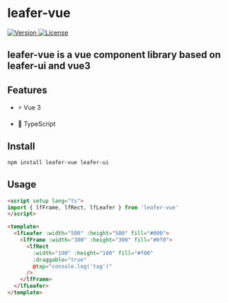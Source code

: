 # leafer-vue

<span class="badge-npmdownloads">
  <a href="https://www.npmjs.com/package/leafer-vue">
    <img src="https://img.shields.io/npm/v/leafer-vue.svg" alt="Version">
  </a>
  <a href="https://www.npmjs.com/package/leafer-vue">
    <img src="https://img.shields.io/npm/l/leafer-vue.svg" alt="License">
  </a>
</span>

## leafer-vue is a vue component library based on leafer-ui and vue3

## Features

- ⚡️ Vue 3
<!-- - 📦 [Components auto importing](./src/components) -->

- 🦾 TypeScript

## Install

```bash
npm install leafer-vue leafer-ui
```

## Usage

```html
<script setup lang="ts">
import { lfFrame, lfRect, lfLeafer } from 'leafer-vue'
</script>

<template>
  <lfLeafer :width="500" :height="500" fill="#000">
    <lfFrame :width="300" :height="300" fill="#0f0">
      <lfRect
        :width="100" :height="100" fill="#f00"
        :draggable="true"
        @tap="console.log('tag')"
      />
    </lfFrame>
  </lfLeafer>
</template>
```
